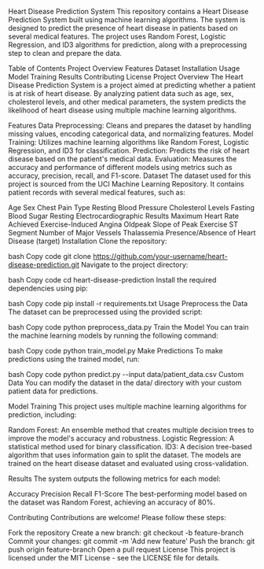 Heart Disease Prediction System
This repository contains a Heart Disease Prediction System built using machine learning algorithms. The system is designed to predict the presence of heart disease in patients based on several medical features. The project uses Random Forest, Logistic Regression, and ID3 algorithms for prediction, along with a preprocessing step to clean and prepare the data.

Table of Contents
Project Overview
Features
Dataset
Installation
Usage
Model Training
Results
Contributing
License
Project Overview
The Heart Disease Prediction System is a project aimed at predicting whether a patient is at risk of heart disease. By analyzing patient data such as age, sex, cholesterol levels, and other medical parameters, the system predicts the likelihood of heart disease using multiple machine learning algorithms.

Features
Data Preprocessing: Cleans and prepares the dataset by handling missing values, encoding categorical data, and normalizing features.
Model Training: Utilizes machine learning algorithms like Random Forest, Logistic Regression, and ID3 for classification.
Prediction: Predicts the risk of heart disease based on the patient's medical data.
Evaluation: Measures the accuracy and performance of different models using metrics such as accuracy, precision, recall, and F1-score.
Dataset
The dataset used for this project is sourced from the UCI Machine Learning Repository. It contains patient records with several medical features, such as:

Age
Sex
Chest Pain Type
Resting Blood Pressure
Cholesterol Levels
Fasting Blood Sugar
Resting Electrocardiographic Results
Maximum Heart Rate Achieved
Exercise-Induced Angina
Oldpeak
Slope of Peak Exercise ST Segment
Number of Major Vessels
Thalassemia
Presence/Absence of Heart Disease (target)
Installation
Clone the repository:

bash
Copy code
git clone https://github.com/your-username/heart-disease-prediction.git
Navigate to the project directory:

bash
Copy code
cd heart-disease-prediction
Install the required dependencies using pip:

bash
Copy code
pip install -r requirements.txt
Usage
Preprocess the Data
The dataset can be preprocessed using the provided script:

bash
Copy code
python preprocess_data.py
Train the Model
You can train the machine learning models by running the following command:

bash
Copy code
python train_model.py
Make Predictions
To make predictions using the trained model, run:

bash
Copy code
python predict.py --input data/patient_data.csv
Custom Data
You can modify the dataset in the data/ directory with your custom patient data for predictions.

Model Training
This project uses multiple machine learning algorithms for prediction, including:

Random Forest: An ensemble method that creates multiple decision trees to improve the model's accuracy and robustness.
Logistic Regression: A statistical method used for binary classification.
ID3: A decision tree-based algorithm that uses information gain to split the dataset.
The models are trained on the heart disease dataset and evaluated using cross-validation.

Results
The system outputs the following metrics for each model:

Accuracy
Precision
Recall
F1-Score
The best-performing model based on the dataset was Random Forest, achieving an accuracy of 80%.

Contributing
Contributions are welcome! Please follow these steps:

Fork the repository
Create a new branch: git checkout -b feature-branch
Commit your changes: git commit -m 'Add new feature'
Push the branch: git push origin feature-branch
Open a pull request
License
This project is licensed under the MIT License - see the LICENSE file for details.
